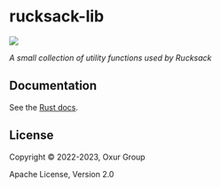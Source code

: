 # rucksack-lib

[![][logo]][logo-large]

*A small collection of utility functions used by Rucksack*

## Documentation

See the [Rust docs](https://docs.rs/rucksack/latest/rucksack/).

## License

Copyright © 2022-2023, Oxur Group

Apache License, Version 2.0

[//]: ---Named-Links---

[logo]: https://github.com/oxur/rucksack/blob/main/rucksack/resources/images/logo-v1-x250.png
[logo-large]: https://github.com/oxur/rucksack/blob/main/rucksack/resources/images/logo-v1-x1000.png
